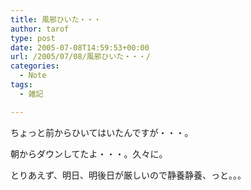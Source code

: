 ```yaml
---
title: 風邪ひいた・・・
author: tarof
type: post
date: 2005-07-08T14:59:53+00:00
url: /2005/07/08/風邪ひいた・・・/
categories:
  - Note
tags:
  - 雑記

---
```

ちょっと前からひいてはいたんですが・・・。
  
朝からダウンしてたよ・・・。久々に。

とりあえず、明日、明後日が厳しいので静養静養、っと。。。